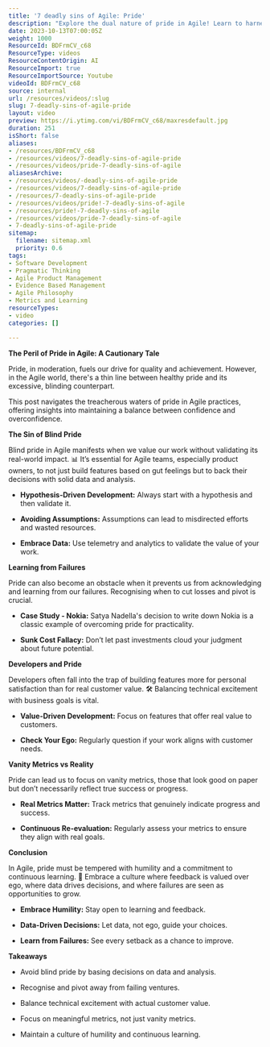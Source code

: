 ```yaml
---
title: '7 deadly sins of Agile: Pride'
description: "Explore the dual nature of pride in Agile! Learn to harness it wisely while avoiding costly pitfalls. Join Martin for insights on data-driven success. \U0001F4CA\U0001F6AB"
date: 2023-10-13T07:00:05Z
weight: 1000
ResourceId: BDFrmCV_c68
ResourceType: videos
ResourceContentOrigin: AI
ResourceImport: true
ResourceImportSource: Youtube
videoId: BDFrmCV_c68
source: internal
url: /resources/videos/:slug
slug: 7-deadly-sins-of-agile-pride
layout: video
preview: https://i.ytimg.com/vi/BDFrmCV_c68/maxresdefault.jpg
duration: 251
isShort: false
aliases:
- /resources/BDFrmCV_c68
- /resources/videos/7-deadly-sins-of-agile-pride
- /resources/videos/pride-7-deadly-sins-of-agile
aliasesArchive:
- /resources/videos/-deadly-sins-of-agile-pride
- /resources/videos/7-deadly-sins-of-agile-pride
- /resources/7-deadly-sins-of-agile-pride
- /resources/videos/pride!-7-deadly-sins-of-agile
- /resources/pride!-7-deadly-sins-of-agile
- /resources/videos/pride-7-deadly-sins-of-agile
- 7-deadly-sins-of-agile-pride
sitemap:
  filename: sitemap.xml
  priority: 0.6
tags:
- Software Development
- Pragmatic Thinking
- Agile Product Management
- Evidence Based Management
- Agile Philosophy
- Metrics and Learning
resourceTypes:
- video
categories: []

---
```

**The Peril of Pride in Agile: A Cautionary Tale** 

Pride, in moderation, fuels our drive for quality and achievement. However, in the Agile world, there's a thin line between healthy pride and its excessive, blinding counterpart.  

This post navigates the treacherous waters of pride in Agile practices, offering insights into maintaining a balance between confidence and overconfidence. 

**The Sin of Blind Pride**  

Blind pride in Agile manifests when we value our work without validating its real-world impact. 📊 It’s essential for Agile teams, especially product owners, to not just build features based on gut feelings but to back their decisions with solid data and analysis. 

- **Hypothesis-Driven Development:** Always start with a hypothesis and then validate it. 

- **Avoiding Assumptions:** Assumptions can lead to misdirected efforts and wasted resources. 

- **Embrace Data:** Use telemetry and analytics to validate the value of your work. 

**Learning from Failures**  

Pride can also become an obstacle when it prevents us from acknowledging and learning from our failures. Recognising when to cut losses and pivot is crucial. 

- **Case Study - Nokia:** Satya Nadella's decision to write down Nokia is a classic example of overcoming pride for practicality. 

- **Sunk Cost Fallacy:** Don’t let past investments cloud your judgment about future potential. 

**Developers and Pride**  

Developers often fall into the trap of building features more for personal satisfaction than for real customer value. 🛠️ Balancing technical excitement with business goals is vital. 

- **Value-Driven Development:** Focus on features that offer real value to customers. 

- **Check Your Ego:** Regularly question if your work aligns with customer needs. 

**Vanity Metrics vs Reality** 

Pride can lead us to focus on vanity metrics, those that look good on paper but don’t necessarily reflect true success or progress. 

- **Real Metrics Matter:** Track metrics that genuinely indicate progress and success. 

- **Continuous Re-evaluation:** Regularly assess your metrics to ensure they align with real goals. 

**Conclusion**  

In Agile, pride must be tempered with humility and a commitment to continuous learning. 🌱 Embrace a culture where feedback is valued over ego, where data drives decisions, and where failures are seen as opportunities to grow. 

- **Embrace Humility:** Stay open to learning and feedback. 

- **Data-Driven Decisions:** Let data, not ego, guide your choices. 

- **Learn from Failures:** See every setback as a chance to improve. 

**Takeaways** 

- Avoid blind pride by basing decisions on data and analysis. 

- Recognise and pivot away from failing ventures. 

- Balance technical excitement with actual customer value. 

- Focus on meaningful metrics, not just vanity metrics. 

- Maintain a culture of humility and continuous learning.
